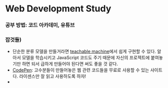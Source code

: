 # Web Development Study

### 공부 방법: 코드 아카데미, 유튜브  

### 잡것들)  
* 단순한 분류 모델을 만들거라면 [teachable machine](!https://teachablemachine.withgoogle.com/train)에서 쉽게 구현할 수 있다. 알아서 모델을 학습시키고 JavaScript 코드도 주기 때문에 자신의 프로젝트에 붙여놓기만 하면 되서 급하게 만들어야 된다면 써도 좋을 것 같다.  
* [CodePen](!https://codepen.io/): 고수분들이 만들어놓은 웹 관련 코드들을 무료로 사용할 수 있는 사이트다. 라이센스만 잘 읽고 사용하도록 하자!  
* 
